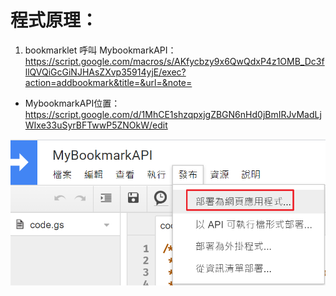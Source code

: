 # 程式原理：

1. bookmarklet 呼叫 MybookmarkAPI：
https://script.google.com/macros/s/AKfycbzy9x6QwQdxP4z1OMB_Dc3fllQVQiGcGiNJHAsZXvp35914yjE/exec?action=addbookmark&title=&url=&note=

* MybookmarkAPI位置：
https://script.google.com/d/1MhCE1shzqpxjgZBGN6nHd0jBmIRJvMadLjWIxe33uSyrBFTwwP5ZNOkW/edit

![alt text](https://raw.githubusercontent.com/arphen/mybookmark/master/img/deploy_as_webapp1.png)

